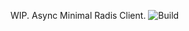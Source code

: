 WIP. Async Minimal Radis Client.
![Build](https://github.com/alex179ohm/radis/workflows/Build/badge.svg)

